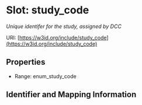 # Slot: study_code
_Unique identifer for the study, assigned by DCC_


URI: [https://w3id.org/include/study_code](https://w3id.org/include/study_code)



<!-- no inheritance hierarchy -->


## Properties

 * Range: enum_study_code



## Identifier and Mapping Information





